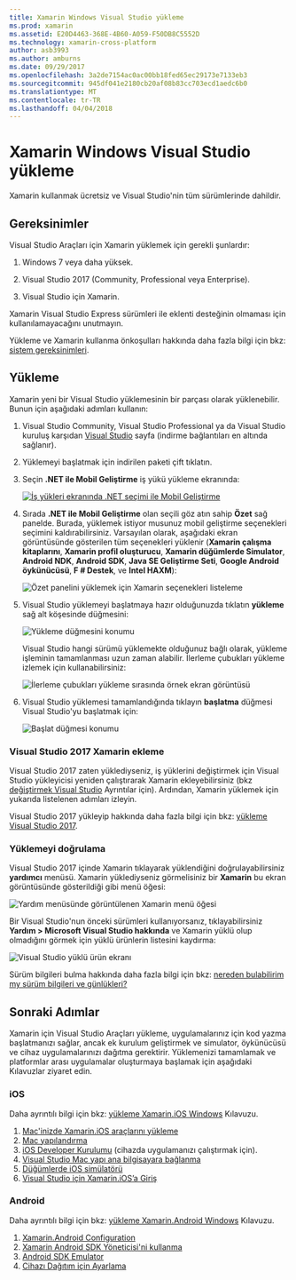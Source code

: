 ```yaml
---
title: Xamarin Windows Visual Studio yükleme
ms.prod: xamarin
ms.assetid: E20D4463-368E-4B60-A059-F50DB8C5552D
ms.technology: xamarin-cross-platform
author: asb3993
ms.author: amburns
ms.date: 09/29/2017
ms.openlocfilehash: 3a2de7154ac0ac00bb18fed65ec29173e7133eb3
ms.sourcegitcommit: 945df041e2180cb20af08b83cc703ecd1aedc6b0
ms.translationtype: MT
ms.contentlocale: tr-TR
ms.lasthandoff: 04/04/2018
---
```

# <a name="installing-xamarin-in-visual-studio-on-windows"></a>Xamarin Windows Visual Studio yükleme

Xamarin kullanmak ücretsiz ve Visual Studio'nin tüm sürümlerinde dahildir.

<a name="requirements" />

## <a name="requirements"></a>Gereksinimler

Visual Studio Araçları için Xamarin yüklemek için gerekli şunlardır:

1. Windows 7 veya daha yüksek.

2. Visual Studio 2017 (Community, Professional veya Enterprise).

3. Visual Studio için Xamarin.

Xamarin Visual Studio Express sürümleri ile eklenti desteğinin olmaması için kullanılamayacağını unutmayın.

Yükleme ve Xamarin kullanma önkoşulları hakkında daha fazla bilgi için bkz: [sistem gereksinimleri](~/cross-platform/get-started/requirements.md).


<a name="installation" />

## <a name="installation"></a>Yükleme

Xamarin yeni bir Visual Studio yüklemesinin bir parçası olarak yüklenebilir.
Bunun için aşağıdaki adımları kullanın:

1. Visual Studio Community, Visual Studio Professional ya da Visual Studio kuruluş karşıdan [Visual Studio](https://www.visualstudio.com/vs/) sayfa (indirme bağlantıları en altında sağlanır).

2. Yüklemeyi başlatmak için indirilen paketi çift tıklatın.

3. Seçin **.NET ile Mobil Geliştirme** iş yükü yükleme ekranında: 

    [![İş yükleri ekranında .NET seçimi ile Mobil Geliştirme](windows-images/01-mobile-dev-workload-sml.png)](windows-images/01-mobile-dev-workload.png#lightbox)

4. Sırada **.NET ile Mobil Geliştirme** olan seçili göz atın sahip **Özet** sağ panelde. Burada, yüklemek istiyor musunuz mobil geliştirme seçenekleri seçimini kaldırabilirsiniz. Varsayılan olarak, aşağıdaki ekran görüntüsünde gösterilen tüm seçenekleri yüklenir (**Xamarin çalışma kitaplarını**, **Xamarin profil oluşturucu**, **Xamarin düğümlerde Simulator**,  **Android NDK**, **Android SDK**, **Java SE Geliştirme Seti**, **Google Android öykünücüsü**, **F # Destek**, ve **Intel HAXM**):

    ![Özet panelini yüklemek için Xamarin seçenekleri listeleme](windows-images/02-summary.png)

5. Visual Studio yüklemeyi başlatmaya hazır olduğunuzda tıklatın **yükleme** sağ alt köşesinde düğmesini:

    ![Yükleme düğmesini konumu](windows-images/03-click-install.png)

   Visual Studio hangi sürümü yüklemekte olduğunuz bağlı olarak, yükleme işleminin tamamlanması uzun zaman alabilir. İlerleme çubukları yükleme izlemek için kullanabilirsiniz:

    ![İlerleme çubukları yükleme sırasında örnek ekran görüntüsü](windows-images/04-progress-bars.png)

6. Visual Studio yüklemesi tamamlandığında tıklayın **başlatma** düğmesi Visual Studio'yu başlatmak için:

    ![Başlat düğmesi konumu](windows-images/05-launch.png)


<a name="vs2017" />

### <a name="adding-xamarin-to-visual-studio-2017"></a>Visual Studio 2017 Xamarin ekleme

Visual Studio 2017 zaten yüklediyseniz, iş yüklerini değiştirmek için Visual Studio yükleyicisi yeniden çalıştırarak Xamarin ekleyebilirsiniz (bkz [değiştirmek Visual Studio](https://docs.microsoft.com/visualstudio/install/modify-visual-studio) Ayrıntılar için). Ardından, Xamarin yüklemek için yukarıda listelenen adımları izleyin.

Visual Studio 2017 yükleyip hakkında daha fazla bilgi için bkz: [yükleme Visual Studio 2017](https://docs.microsoft.com/visualstudio/install/install-visual-studio).


### <a name="verifying-installation"></a>Yüklemeyi doğrulama

Visual Studio 2017 içinde Xamarin tıklayarak yüklendiğini doğrulayabilirsiniz **yardımcı** menüsü. Xamarin yüklediyseniz görmelisiniz bir **Xamarin** bu ekran görüntüsünde gösterildiği gibi menü öğesi:

![Yardım menüsünde görüntülenen Xamarin menü öğesi](windows-images/12-xamarin-menu-item.png)

Bir Visual Studio'nun önceki sürümleri kullanıyorsanız, tıklayabilirsiniz **Yardım > Microsoft Visual Studio hakkında** ve Xamarin yüklü olup olmadığını görmek için yüklü ürünlerin listesini kaydırma:

![Visual Studio yüklü ürün ekranı](windows-images/13-xamarin-is-installed.png)

Sürüm bilgileri bulma hakkında daha fazla bilgi için bkz: [nereden bulabilirim my sürüm bilgileri ve günlükleri?](~/cross-platform/troubleshooting/questions/version-logs.md)

<a name="nextsteps" />

## <a name="next-steps"></a>Sonraki Adımlar

Xamarin için Visual Studio Araçları yükleme, uygulamalarınız için kod yazma başlatmanızı sağlar, ancak ek kurulum geliştirmek ve simulator, öykünücüsü ve cihaz uygulamalarınızı dağıtma gerektirir. Yüklemenizi tamamlamak ve platformlar arası uygulamalar oluşturmaya başlamak için aşağıdaki Kılavuzlar ziyaret edin.

### <a name="ios"></a>iOS

Daha ayrıntılı bilgi için bkz: [yükleme Xamarin.iOS Windows](~/ios/get-started/installation/windows/index.md) Kılavuzu. 

1. [Mac'inizde Xamarin.iOS araçlarını yükleme](~/ios/get-started/installation/windows/index.md#installation)
2. [Mac yapılandırma](~/ios/get-started/installation/windows/index.md#configuration)
3. [iOS Developer Kurulumu](~/ios/get-started/installation/windows/index.md#developersetup) (cihazda uygulamanızı çalıştırmak için).
4. [Visual Studio Mac yapı ana bilgisayara bağlanma](~/ios/get-started/installation/windows/index.md#connectingtomac)
5. [Düğümlerde iOS simülatörü](~/tools/ios-simulator.md)
6. [Visual Studio için Xamarin.iOS’a Giriş](~/ios/get-started/installation/windows/introduction-to-xamarin-ios-for-visual-studio.md)

### <a name="android"></a>Android

Daha ayrıntılı bilgi için bkz: [yükleme Xamarin.Android Windows](~/android/get-started/installation/windows.md) Kılavuzu.

1. [Xamarin.Android Configuration](~/android/get-started/installation/windows.md#configuration)
2. [Xamarin Android SDK Yöneticisi'ni kullanma](~/android/get-started/installation/android-sdk.md?ide=vs)
3. [Android SDK Emulator](~/android/get-started/installation/android-emulator/index.md)
4. [Cihazı Dağıtım için Ayarlama](~/android/get-started/installation/set-up-device-for-development.md)
